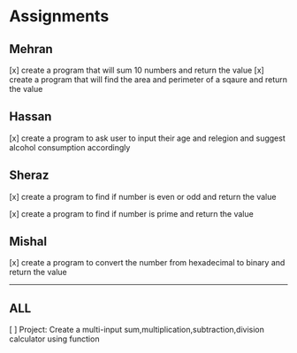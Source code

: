 # Assignments

## Mehran
[x] create a program that will sum 10 numbers and return the value
[x] create a program that will find the area and perimeter of a sqaure and return the value


## Hassan
[x] create a program to ask user to input their age and relegion and suggest alcohol consumption accordingly

## Sheraz
[x] create a program to find if number is even or odd and return the value

[x] create a program to find if number is prime and return the value

## Mishal
[x] create a program to convert the number from hexadecimal to binary and return the value

---

## ALL
[ ] Project: Create a multi-input sum,multiplication,subtraction,division calculator using function